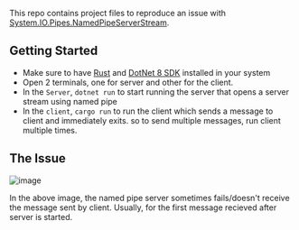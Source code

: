 This repo contains project files to reproduce an issue with [System.IO.Pipes.NamedPipeServerStream](https://learn.microsoft.com/en-us/dotnet/api/system.io.pipes.namedpipeserverstream?view=net-9.0).

## Getting Started
- Make sure to have [Rust](https://www.rust-lang.org/tools/install) and [DotNet 8 SDK](https://dotnet.microsoft.com/en-us/download/dotnet/8.0) installed in your system
- Open 2 terminals, one for server and other for the client.
- In the `Server`, `dotnet run` to start running the server that opens a server stream using named pipe
- In the `client`, `cargo run` to run the client which sends a message to client and immediately exits. so to send multiple messages, run client multiple times.

## The Issue

![image](https://github.com/user-attachments/assets/f3bf2045-3c69-44e2-a665-d3eb15446581)

In the above image, the named pipe server sometimes fails/doesn't receive the message sent by client. Usually, for the first message recieved after server is started.
